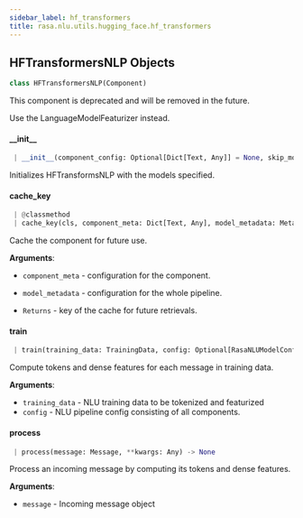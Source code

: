 ```yaml
---
sidebar_label: hf_transformers
title: rasa.nlu.utils.hugging_face.hf_transformers
---
```


## HFTransformersNLP Objects

```python
class HFTransformersNLP(Component)
```

This component is deprecated and will be removed in the future.

Use the LanguageModelFeaturizer instead.

#### \_\_init\_\_

```python
 | __init__(component_config: Optional[Dict[Text, Any]] = None, skip_model_load: bool = False) -> None
```

Initializes HFTransformsNLP with the models specified.

#### cache\_key

```python
 | @classmethod
 | cache_key(cls, component_meta: Dict[Text, Any], model_metadata: Metadata) -> Optional[Text]
```

Cache the component for future use.

**Arguments**:

- `component_meta` - configuration for the component.
- `model_metadata` - configuration for the whole pipeline.
  
- `Returns` - key of the cache for future retrievals.

#### train

```python
 | train(training_data: TrainingData, config: Optional[RasaNLUModelConfig] = None, **kwargs: Any, ,) -> None
```

Compute tokens and dense features for each message in training data.

**Arguments**:

- `training_data` - NLU training data to be tokenized and featurized
- `config` - NLU pipeline config consisting of all components.

#### process

```python
 | process(message: Message, **kwargs: Any) -> None
```

Process an incoming message by computing its tokens and dense features.

**Arguments**:

- `message` - Incoming message object

